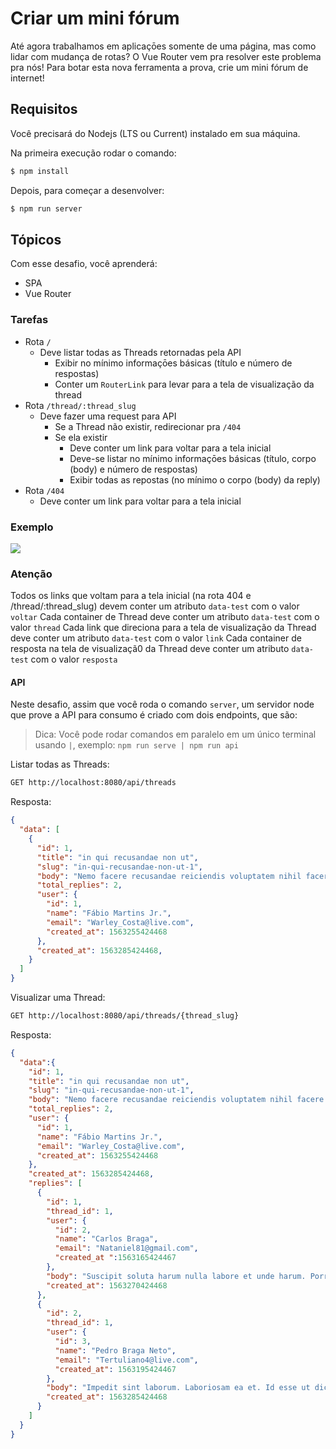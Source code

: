 # Criar um mini fórum

Até agora trabalhamos em aplicaçōes somente de uma página, mas como lidar com mudança de rotas? O Vue Router vem pra resolver este problema pra nós!
Para botar esta nova ferramenta a prova, crie um mini fórum de internet!

## Requisitos

Você precisará do Nodejs (LTS ou Current) instalado em sua máquina.

Na primeira execução rodar o comando:

```bash
$ npm install
```

Depois, para começar a desenvolver:

```bash
$ npm run server
```

## Tópicos

Com esse desafio, você aprenderá:

- SPA
- Vue Router

### Tarefas

- Rota `/`
  - Deve listar todas as Threads retornadas pela API
    - Exibir no mínimo informaçōes básicas (título e número de respostas)
    - Conter um `RouterLink` para levar para a tela de visualização da thread
- Rota `/thread/:thread_slug`
  - Deve fazer uma request para API
    - Se a Thread não existir, redirecionar pra `/404`
    - Se ela existir
      - Deve conter um link para voltar para a tela inicial
      - Deve-se listar no mínimo informaçōes básicas (título, corpo (body) e número de respostas)
      - Exibir todas as repostas (no mínimo o corpo (body) da reply)
- Rota `/404`
  - Deve conter um link para voltar para a tela inicial

### Exemplo

![](https://codenation-challenges.s3-us-west-1.amazonaws.com/vue-4/27pkeDP.gif)

### Atenção

Todos os links que voltam para a tela inicial (na rota 404 e /thread/:thread_slug) devem conter um atributo `data-test` com o valor `voltar`
Cada container de Thread deve conter um atributo `data-test` com o valor `thread`
Cada link que direciona para a tela de visualização da Thread deve conter um atributo `data-test` com o valor `link`
Cada container de resposta na tela de visualizaçã0 da Thread deve conter um atributo `data-test` com o valor `resposta`

#### API

Neste desafio, assim que você roda o comando `server`, um servidor node que prove a API para consumo é criado com dois endpoints, que são:

> Dica: Você pode rodar comandos em paralelo em um único terminal usando `|`, exemplo: `npm run serve | npm run api`

Listar todas as Threads:

```bash
GET http://localhost:8080/api/threads
```

Resposta:

```json
{
  "data": [
    {
      "id": 1,
      "title": "in qui recusandae non ut",
      "slug": "in-qui-recusandae-non-ut-1",
      "body": "Nemo facere recusandae reiciendis voluptatem nihil facere perferendis qui. Et nam voluptas itaque quibusdam aut. Dolor at repellendus debitis minima minus et velit nisi veniam. Nemo animi dolorem reprehenderit rem officia. Excepturi a nisi autem voluptate eos quis porro laborum. Voluptatem eaque at consequatur at dicta eum iste qui.",
      "total_replies": 2,
      "user": {
        "id": 1,
        "name": "Fábio Martins Jr.",
        "email": "Warley_Costa@live.com",
        "created_at": 1563255424468
      },
      "created_at": 1563285424468,
    }
  ]
}
```

Visualizar uma Thread:

```bash
GET http://localhost:8080/api/threads/{thread_slug}
```

Resposta:

```json
{
  "data":{
    "id": 1,
    "title": "in qui recusandae non ut",
    "slug": "in-qui-recusandae-non-ut-1",
    "body": "Nemo facere recusandae reiciendis voluptatem nihil facere perferendis qui. Et nam voluptas itaque quibusdam aut. Dolor at repellendus debitis minima minus et velit nisi veniam. Nemo animi dolorem reprehenderit rem officia. Excepturi a nisi autem voluptate eos quis porro laborum. Voluptatem eaque at consequatur at dicta eum iste qui.",
    "total_replies": 2,
    "user": {
      "id": 1,
      "name": "Fábio Martins Jr.",
      "email": "Warley_Costa@live.com",
      "created_at": 1563255424468
    },
    "created_at": 1563285424468,
    "replies": [
      {
        "id": 1,
        "thread_id": 1,
        "user": {
          "id": 2,
          "name": "Carlos Braga",
          "email": "Nataniel81@gmail.com",
          "created_at ":1563165424467
        },
        "body": "Suscipit soluta harum nulla labore et unde harum. Porro sunt voluptatem aspernatur rem sit sunt autem. Et cupiditate modi delectus harum. Iure dolorem laboriosam quis vel. Voluptatem beatae temporibus sapiente ut maxime sequi delectus tempora repellat.",
        "created_at": 1563270424468
      },
      {
        "id": 2,
        "thread_id": 1,
        "user": {
          "id": 3,
          "name": "Pedro Braga Neto",
          "email": "Tertuliano4@live.com",
          "created_at": 1563195424467
        },
        "body": "Impedit sint laborum. Laboriosam ea et. Id esse ut dicta id velit laborum deserunt numquam. Earum autem repellendus quos error exercitationem. Est qui recusandae minus quibusdam accusamus esse maiores eos.",
        "created_at": 1563285424468
      }
    ]
  }
}
```
